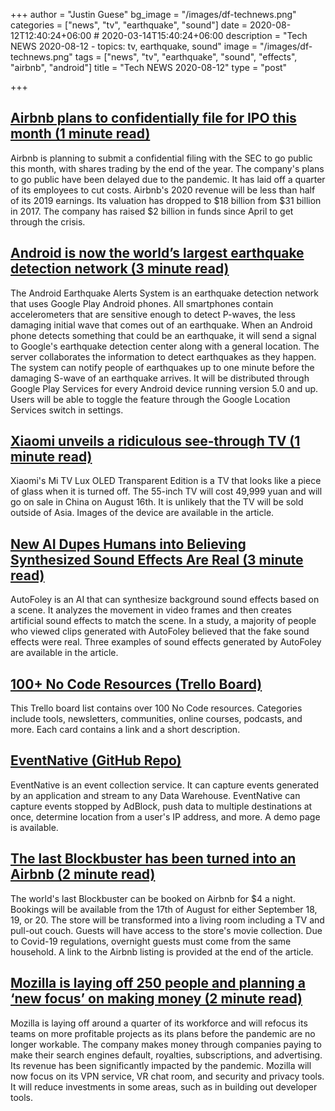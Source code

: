+++
author = "Justin Guese"
bg_image = "/images/df-technews.png"
categories = ["news", "tv", "earthquake", "sound"]
date = 2020-08-12T12:40:24+06:00 # 2020-03-14T15:40:24+06:00
description = "Tech NEWS 2020-08-12 - topics: tv, earthquake, sound"
image = "/images/df-technews.png"
tags = ["news", "tv", "earthquake", "sound", "effects", "airbnb", "android"]
title = "Tech NEWS 2020-08-12"
type = "post"

+++

## [Airbnb plans to confidentially file for IPO this month (1 minute read)](https://www.cnbc.com/2020/08/11/airbnb-plans-to-confidentially-file-for-ipo-this-month.html/1/01000173e2254280-48cd2576-f8a8-4297-9616-2dba1947f614-000000/7OUNNvt3EaswS3oBJ-3Vjy69OQnoOwFel73qpDVA7Z8=153)

Airbnb is planning to submit a confidential filing with the SEC to go public this month, with shares trading by the end of the year. The company's plans to go public have been delayed due to the pandemic. It has laid off a quarter of its employees to cut costs. Airbnb's 2020 revenue will be less than half of its 2019 earnings. Its valuation has dropped to $18 billion from $31 billion in 2017. The company has raised $2 billion in funds since April to get through the crisis.

## [Android is now the world’s largest earthquake detection network (3 minute read)](https://arstechnica.com/gadgets/2020/08/android-is-now-the-worlds-largest-earthquake-detection-network//1/01000173e2254280-48cd2576-f8a8-4297-9616-2dba1947f614-000000/pJfbeJytfR2dwzI8juEF1J-O4fhHFBMmO70jN94qmMw=153)

The Android Earthquake Alerts System is an earthquake detection network that uses Google Play Android phones. All smartphones contain accelerometers that are sensitive enough to detect P-waves, the less damaging initial wave that comes out of an earthquake. When an Android phone detects something that could be an earthquake, it will send a signal to Google's earthquake detection center along with a general location. The server collaborates the information to detect earthquakes as they happen. The system can notify people of earthquakes up to one minute before the damaging S-wave of an earthquake arrives. It will be distributed through Google Play Services for every Android device running version 5.0 and up. Users will be able to toggle the feature through the Google Location Services switch in settings.

## [Xiaomi unveils a ridiculous see-through TV (1 minute read)](https://www.engadget.com/xiaomi-mi-tv-lux-transparent-oled-145546141.html/1/01000173e2254280-48cd2576-f8a8-4297-9616-2dba1947f614-000000/w7Of6XJ2CEFjbf0PXFulwNflfpMVP2gXUWjRVh9evho=153)

Xiaomi's Mi TV Lux OLED Transparent Edition is a TV that looks like a piece of glass when it is turned off. The 55-inch TV will cost 49,999 yuan and will go on sale in China on August 16th. It is unlikely that the TV will be sold outside of Asia. Images of the device are available in the article.

## [New AI Dupes Humans into Believing Synthesized Sound Effects Are Real (3 minute read)](https://spectrum.ieee.org/tech-talk/artificial-intelligence/machine-learning/new-ai-dupes-humans-into-believing-synthesized-sound-effects-are-real/1/01000173e2254280-48cd2576-f8a8-4297-9616-2dba1947f614-000000/PHfjNy3m2kO87wCXgLjAqsDAK2iYk87gKQSU_KOn7ko=153)

AutoFoley is an AI that can synthesize background sound effects based on a scene. It analyzes the movement in video frames and then creates artificial sound effects to match the scene. In a study, a majority of people who viewed clips generated with AutoFoley believed that the fake sound effects were real. Three examples of sound effects generated by AutoFoley are available in the article.

## [100+ No Code Resources (Trello Board)](https://trello.com/b/A4OmiAWb/100-no-code-resources/1/01000173e2254280-48cd2576-f8a8-4297-9616-2dba1947f614-000000/Fz204XOgLynmqKsgf9ZG6xMKMYj_b-k5QwQ6Vsrohz8=153)

This Trello board list contains over 100 No Code resources. Categories include tools, newsletters, communities, online courses, podcasts, and more. Each card contains a link and a short description.

## [EventNative (GitHub Repo)](https://github.com/ksensehq/eventnative/1/01000173e2254280-48cd2576-f8a8-4297-9616-2dba1947f614-000000/gjPLu_jWbvA4VmyhsvKOgnlMub5lcPUGtkddaphyjq4=153)

EventNative is an event collection service. It can capture events generated by an application and stream to any Data Warehouse. EventNative can capture events stopped by AdBlock, push data to multiple destinations at once, determine location from a user's IP address, and more. A demo page is available.

## [The last Blockbuster has been turned into an Airbnb (2 minute read)](https://www.independent.co.uk/life-style/blockbuster-airbnb-overnight-stay-rent-movies-bend-oregon-a9665996.html/1/01000173e2254280-48cd2576-f8a8-4297-9616-2dba1947f614-000000/SQECW5cWeI7l17Pk2eNRmYEttAtqiVdP8ODdOAIbHPU=153)

The world's last Blockbuster can be booked on Airbnb for $4 a night. Bookings will be available from the 17th of August for either September 18, 19, or 20. The store will be transformed into a living room including a TV and pull-out couch. Guests will have access to the store's movie collection. Due to Covid-19 regulations, overnight guests must come from the same household. A link to the Airbnb listing is provided at the end of the article.

## [Mozilla is laying off 250 people and planning a ‘new focus’ on making money (2 minute read)](https://www.theverge.com/2020/8/11/21363424/mozilla-layoffs-quarter-staff-250-people-new-revenue-focus/1/01000173e2254280-48cd2576-f8a8-4297-9616-2dba1947f614-000000/BG-0LX25G5wjTiaq6Dx7R-xdQ89r53DqH6v3ZV4RGnE=153)

Mozilla is laying off around a quarter of its workforce and will refocus its teams on more profitable projects as its plans before the pandemic are no longer workable. The company makes money through companies paying to make their search engines default, royalties, subscriptions, and advertising. Its revenue has been significantly impacted by the pandemic. Mozilla will now focus on its VPN service, VR chat room, and security and privacy tools. It will reduce investments in some areas, such as in building out developer tools.

